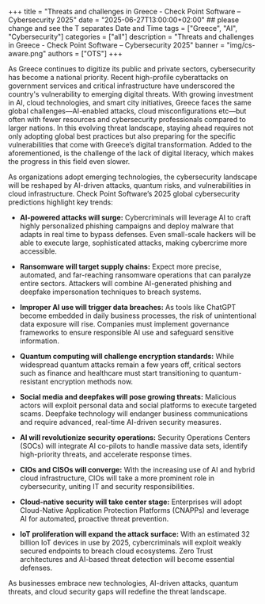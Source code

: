 +++
title = "Threats and challenges in Greece - Check Point Software – Cybersecurity 2025"
date = "2025-06-27T13:00:00+02:00" ## please change and see the T separates Date and Time
tags = ["Greece", "AI", "Cybersecurity"]
categories = ["all"]
description = "Threats and challenges in Greece - Check Point Software – Cybersecurity 2025"
banner = "img/cs-aware.png"
authors = ["OTS"]
+++


As Greece continues to digitize its public and private sectors, cybersecurity has become a national priority. Recent high-profile cyberattacks on government services and critical infrastructure have underscored the country's vulnerability to emerging digital threats. With growing investment in AI, cloud technologies, and smart city initiatives, Greece faces the same global challenges—AI-enabled attacks, cloud misconfigurations etc—but often with fewer resources and cybersecurity professionals compared to larger nations. In this evolving threat landscape, staying ahead requires not only adopting global best practices but also preparing for the specific vulnerabilities that come with Greece’s digital transformation. Added to the aforementioned, is the challenge of the lack of digital literacy, which makes the progress in this field even slower.

As organizations adopt emerging technologies, the cybersecurity landscape will be reshaped by AI-driven attacks, quantum risks, and vulnerabilities in cloud infrastructure. Check Point Software’s 2025 global cybersecurity predictions highlight key trends:

- **AI-powered attacks will surge:** Cybercriminals will leverage AI to craft highly personalized phishing campaigns and deploy malware that adapts in real time to bypass defenses. Even small-scale hackers will be able to execute large, sophisticated attacks, making cybercrime more accessible.

- **Ransomware will target supply chains:** Expect more precise, automated, and far-reaching ransomware operations that can paralyze entire sectors. Attackers will combine AI-generated phishing and deepfake impersonation techniques to breach systems.

- **Improper AI use will trigger data breaches:** As tools like ChatGPT become embedded in daily business processes, the risk of unintentional data exposure will rise. Companies must implement governance frameworks to ensure responsible AI use and safeguard sensitive information.

- **Quantum computing will challenge encryption standards:** While widespread quantum attacks remain a few years off, critical sectors such as finance and healthcare must start transitioning to quantum-resistant encryption methods now.

- **Social media and deepfakes will pose growing threats:** Malicious actors will exploit personal data and social platforms to execute targeted scams. Deepfake technology will endanger business communications and require advanced, real-time AI-driven security measures.

- **AI will revolutionize security operations:** Security Operations Centers (SOCs) will integrate AI co-pilots to handle massive data sets, identify high-priority threats, and accelerate response times.

- **CIOs and CISOs will converge:** With the increasing use of AI and hybrid cloud infrastructure, CIOs will take a more prominent role in cybersecurity, uniting IT and security responsibilities.

- **Cloud-native security will take center stage:** Enterprises will adopt Cloud-Native Application Protection Platforms (CNAPPs) and leverage AI for automated, proactive threat prevention.

- **IoT proliferation will expand the attack surface:** With an estimated 32 billion IoT devices in use by 2025, cybercriminals will exploit weakly secured endpoints to breach cloud ecosystems. Zero Trust architectures and AI-based threat detection will become essential defenses.

As businesses embrace new technologies, AI-driven attacks, quantum threats, and cloud security gaps will redefine the threat landscape.